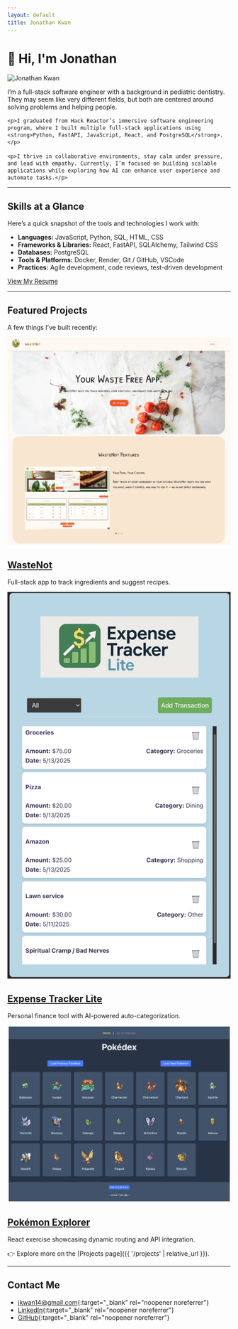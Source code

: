 ```yaml
---
layout: default
title: Jonathan Kwan
---
```


# 👋 Hi, I'm Jonathan

<div class="intro-section">
  <img src="/assets/img/me.jpg" alt="Jonathan Kwan" class="profile-pic-left" />

  <div class="intro-text">
    <p>I’m a full-stack software engineer with a background in pediatric dentistry. They may seem like very different fields, but both are centered around solving problems and helping people.</p>

    <p>I graduated from Hack Reactor’s immersive software engineering program, where I built multiple full-stack applications using <strong>Python, FastAPI, JavaScript, React, and PostgreSQL</strong>.</p>

    <p>I thrive in collaborative environments, stay calm under pressure, and lead with empathy. Currently, I’m focused on building scalable applications while exploring how AI can enhance user experience and automate tasks.</p>

  </div>
</div>

---

## Skills at a Glance

Here’s a quick snapshot of the tools and technologies I work with:

- **Languages:** JavaScript, Python, SQL, HTML, CSS
- **Frameworks & Libraries:** React, FastAPI, SQLAlchemy, Tailwind CSS
- **Databases:** PostgreSQL
- **Tools & Platforms:** Docker, Render, Git / GitHub, VSCode
- **Practices:** Agile development, code reviews, test-driven development

<div class="resume-buttons">
  <a href="/assets/resume.pdf" class="btn" target="_blank" rel="noopener noreferrer">View My Resume</a>
</div>

---

## Featured Projects

A few things I’ve built recently:

<div class="projects-grid">

  <div class="project-card">
    <img src="/assets/img/wastenot.png" alt="WasteNot screenshot">
    <h2><a href="https://www.wastenotkitchen.com/" target="_blank" rel="noopener noreferrer">WasteNot</a></h2>
    <p>Full-stack app to track ingredients and suggest recipes.</p>
  </div>

  <div class="project-card">
    <img src="/assets/img/expense-tracker.png" alt="Expense Tracker Lite screenshot">
    <h2><a href="https://github.com/jkwan14/expense-tracker-lite" target="_blank" rel="noopener noreferrer">Expense Tracker Lite</a></h2>
    <p>Personal finance tool with AI-powered auto-categorization.</p>
  </div>

  <div class="project-card">
    <img src="/assets/img/pokemon-explorer.png" alt="Pokémon Explorer screenshot">
    <h2><a href="https://github.com/jkwan14/pokemon-explorer" target="_blank" rel="noopener noreferrer">Pokémon Explorer</a></h2>
    <p>React exercise showcasing dynamic routing and API integration.</p>
  </div>

</div>

👉 Explore more on the [Projects page]({{ '/projects' | relative_url }}).

---

## Contact Me

- [jkwan14@gmail.com](mailto:jkwan14@gmail.com){:target="\_blank" rel="noopener noreferrer"}
- [LinkedIn](https://www.linkedin.com/in/jonathan-joseph-kwan/){:target="\_blank" rel="noopener noreferrer"}
- [GitHub](https://github.com/jkwan14){:target="\_blank" rel="noopener noreferrer"}
